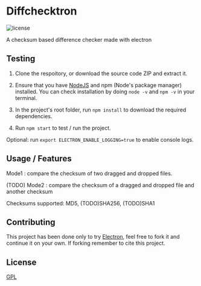 # Diffchecktron
![license]( https://img.shields.io/badge/license-GPL-green)


A checksum based difference checker made with electron

## Testing

1. Clone the respoitory, or download the source code ZIP and extract it.
2. Ensure that you have [NodeJS](https://nodejs.org/en/) and npm (Node's package manager) installed. You can check installation by doing ``node -v`` and ``npm -v`` in your terminal.

3. In the project's root folder, run ``npm install`` to download the required dependencies.
4. Run ``npm start`` to test / run the project. 

Optional: run ``export ELECTRON_ENABLE_LOGGING=true`` to enable console logs.

## Usage / Features

Mode1 : compare the checksum of two dragged and dropped files.

(TODO)
Mode2 : compare the checksum of a dragged and dropped file and another checksum

Checksums supported: MD5, (TODO)SHA256, (TODO)SHA1

## Contributing
This project has been done only to try [Electron](https://www.electronjs.org/), feel free to fork it and continue it on your own. If forking remember to cite this project.

## License
[GPL](https://choosealicense.com/licenses/gpl-3.0/)

